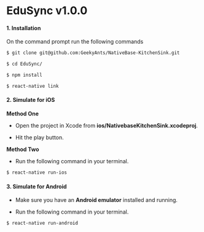 # EduSync v1.0.0


#### 1. Installation

On the command prompt run the following commands

```sh
$ git clone git@github.com:GeekyAnts/NativeBase-KitchenSink.git

$ cd EduSync/

$ npm install

$ react-native link
```

#### 2. Simulate for iOS

**Method One**

*	Open the project in Xcode from **ios/NativebaseKitchenSink.xcodeproj**.

*	Hit the play button.


**Method Two**

*	Run the following command in your terminal.

```sh
$ react-native run-ios
```

#### 3. Simulate for Android

*	Make sure you have an **Android emulator** installed and running.

*	Run the following command in your terminal.

```sh
$ react-native run-android